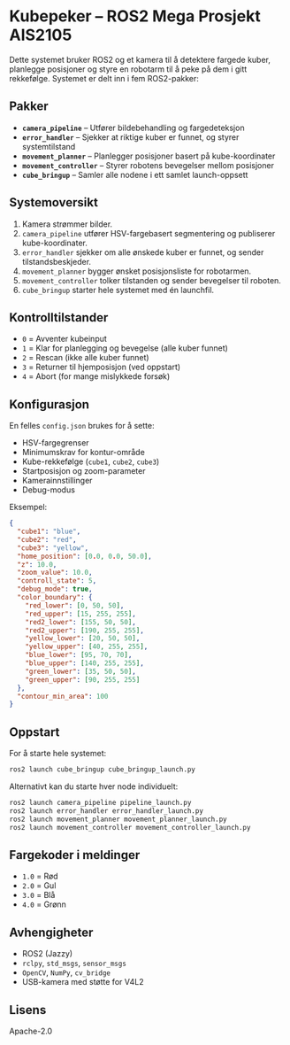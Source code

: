 # Kubepeker – ROS2 Mega Prosjekt AIS2105

Dette systemet bruker ROS2 og et kamera til å detektere fargede kuber, planlegge posisjoner og styre en robotarm til å peke på dem i gitt rekkefølge. Systemet er delt inn i fem ROS2-pakker:

## Pakker

- **`camera_pipeline`** – Utfører bildebehandling og fargedeteksjon
- **`error_handler`** – Sjekker at riktige kuber er funnet, og styrer systemtilstand
- **`movement_planner`** – Planlegger posisjoner basert på kube-koordinater
- **`movement_controller`** – Styrer robotens bevegelser mellom posisjoner
- **`cube_bringup`** – Samler alle nodene i ett samlet launch-oppsett

## Systemoversikt

1. Kamera strømmer bilder.
2. `camera_pipeline` utfører HSV-fargebasert segmentering og publiserer kube-koordinater.
3. `error_handler` sjekker om alle ønskede kuber er funnet, og sender tilstandsbeskjeder.
4. `movement_planner` bygger ønsket posisjonsliste for robotarmen.
5. `movement_controller` tolker tilstanden og sender bevegelser til roboten.
6. `cube_bringup` starter hele systemet med én launchfil.

## Kontrolltilstander

- `0` = Avventer kubeinput
- `1` = Klar for planlegging og bevegelse (alle kuber funnet)
- `2` = Rescan (ikke alle kuber funnet)
- `3` = Returner til hjemposisjon (ved oppstart)
- `4` = Abort (for mange mislykkede forsøk)

## Konfigurasjon

En felles `config.json` brukes for å sette:
- HSV-fargegrenser
- Minimumskrav for kontur-område
- Kube-rekkefølge (`cube1`, `cube2`, `cube3`)
- Startposisjon og zoom-parameter
- Kamerainnstillinger
- Debug-modus

Eksempel:
```json
{
  "cube1": "blue",
  "cube2": "red",
  "cube3": "yellow",
  "home_position": [0.0, 0.0, 50.0],
  "z": 10.0,
  "zoom_value": 10.0,
  "controll_state": 5,
  "debug_mode": true,
  "color_boundary": {
    "red_lower": [0, 50, 50],
    "red_upper": [15, 255, 255],
    "red2_lower": [155, 50, 50],
    "red2_upper": [190, 255, 255],
    "yellow_lower": [20, 50, 50],
    "yellow_upper": [40, 255, 255],
    "blue_lower": [95, 70, 70],
    "blue_upper": [140, 255, 255],
    "green_lower": [35, 50, 50],
    "green_upper": [90, 255, 255]
  },
  "contour_min_area": 100
}
```

## Oppstart

For å starte hele systemet:

```bash
ros2 launch cube_bringup cube_bringup_launch.py
```

Alternativt kan du starte hver node individuelt:

```bash
ros2 launch camera_pipeline pipeline_launch.py
ros2 launch error_handler error_handler_launch.py
ros2 launch movement_planner movement_planner_launch.py
ros2 launch movement_controller movement_controller_launch.py
```

## Fargekoder i meldinger

- `1.0` = Rød
- `2.0` = Gul
- `3.0` = Blå
- `4.0` = Grønn

## Avhengigheter

- ROS2 (Jazzy)
- `rclpy`, `std_msgs`, `sensor_msgs`
- `OpenCV`, `NumPy`, `cv_bridge`
- USB-kamera med støtte for V4L2

## Lisens

Apache-2.0
